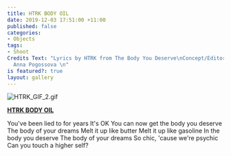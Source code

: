 ```yaml
---
title: HTRK BODY OIL
date: 2019-12-03 17:51:00 +11:00
published: false
categories:
- Objects
tags:
- Shoot
Credits Text: "Lyrics by HTRK from The Body You Deserve\nConcept/Editor Laila Sakini\n\nPhotography
  Anna Pogossova \n"
is featured?: true
layout: gallery
---
```


![HTRK_GIF_2.gif](/uploads/HTRK_GIF_2.gif)

**[HTRK BODY OIL](https://htrk.bigcartel.com/product/htrk-body-oil)**

You've been lied to for years
It's OK
You can now get the body you deserve
The body of your dreams
Melt it up like butter
Melt it up like gasoline
In the body you deserve
The body of your dreams 
So chic, 'cause we're psychic
Can you touch a higher self?


